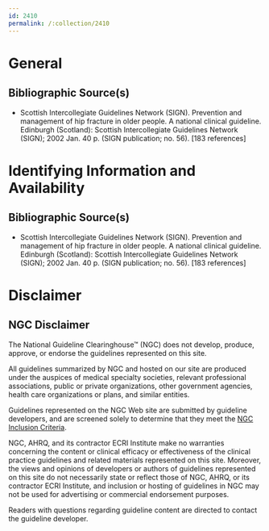 ```yaml
---
id: 2410
permalink: /:collection/2410
---
```


# General

## Bibliographic Source(s)

- Scottish Intercollegiate Guidelines Network (SIGN). Prevention and management of hip fracture in older people. A national clinical guideline. Edinburgh (Scotland): Scottish Intercollegiate Guidelines Network (SIGN); 2002 Jan. 40 p. (SIGN publication; no. 56). [183 references]

# Identifying Information and Availability

## Bibliographic Source(s)

- Scottish Intercollegiate Guidelines Network (SIGN). Prevention and management of hip fracture in older people. A national clinical guideline. Edinburgh (Scotland): Scottish Intercollegiate Guidelines Network (SIGN); 2002 Jan. 40 p. (SIGN publication; no. 56). [183 references]

# Disclaimer

## NGC Disclaimer

The National Guideline Clearinghouse™ (NGC) does not develop, produce, approve, or endorse the guidelines represented on this site.

All guidelines summarized by NGC and hosted on our site are produced under the auspices of medical specialty societies, relevant professional associations, public or private organizations, other government agencies, health care organizations or plans, and similar entities.

Guidelines represented on the NGC Web site are submitted by guideline developers, and are screened solely to determine that they meet the [NGC Inclusion Criteria](/help-and-about/summaries/inclusion-criteria).

NGC, AHRQ, and its contractor ECRI Institute make no warranties concerning the content or clinical efficacy or effectiveness of the clinical practice guidelines and related materials represented on this site. Moreover, the views and opinions of developers or authors of guidelines represented on this site do not necessarily state or reflect those of NGC, AHRQ, or its contractor ECRI Institute, and inclusion or hosting of guidelines in NGC may not be used for advertising or commercial endorsement purposes.

Readers with questions regarding guideline content are directed to contact the guideline developer.

